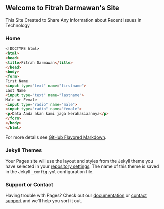 ## Welcome to Fitrah Darmawan's Site

This Site Created to Share Any Information about Recent Issues in Technology

### Home



```markdown
<!DOCTYPE html>
<html>
<head>
<title>Fitrah Darmawan</title>
</head>
<body>
<form>
First Name
<input type="text" name="firstname">
Last Name
<input type="text" name="lastname">
Male or Female
<input type="radio" name="male">
<input type="radio" name="female">
<p>Data Anda akan kami jaga kerahasiaannya</p>
</form>
</body>
</html>
```

For more details see [GitHub Flavored Markdown](https://guides.github.com/features/mastering-markdown/).

### Jekyll Themes

Your Pages site will use the layout and styles from the Jekyll theme you have selected in your [repository settings](https://github.com/fitrahdarmawan/Home/settings). The name of this theme is saved in the Jekyll `_config.yml` configuration file.

### Support or Contact

Having trouble with Pages? Check out our [documentation](https://help.github.com/categories/github-pages-basics/) or [contact support](https://github.com/contact) and we’ll help you sort it out.
